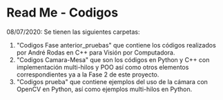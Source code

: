 # Read Me - Codigos

08/07/2020:
Se tienen las siguientes carpetas:
1. "Codigos Fase anterior_pruebas" que contiene los códigos realizados por André Rodas en C++ para Visión por Computadora.
2. "Codigos Camara-Mesa" que son los códigos en Python y C++ con implementación multi-hilos y POO así como otros elementos
   correspondientes ya a la Fase 2 de este proyecto.
3. "Codigos prueba" que contiene ejemplos del uso de la cámara con OpenCV en Python, así como ejemplos multi-hilos en Python.
